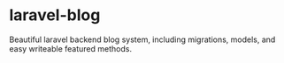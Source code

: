 # laravel-blog
Beautiful laravel backend blog system, including migrations, models, and easy writeable featured methods.